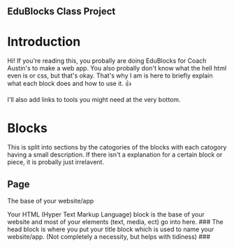 ## EduBlocks Class Project

# Introduction
Hi! If you're reading this, you probally are doing EduBlocks for Coach Austin's to make a web app.
You also probally don't know what the hell html even is or css, but that's okay. That's why I am is here to
briefly explain what each block does and how to use it. 👍

I'll also add links to tools you might need at the very bottom.

# Blocks
 This is split into sections by the catogories of the blocks with each catogory having a small description. If there isn't a explanation for a certain
 block or piece, it is probally just irrelavent.
 
## Page
The base of your website/app

<html>
Your HTML (Hyper Text Markup Language) block is the base of your website and most of your elements (text, media, ect) go into here.
### <head>
The head block is where you put your title block which is used to name your website/app. (Not completely a necessity, but helps with tidiness)
### <title>
The Title block names your website/app at the top, either in your tab or window name.
### <body>
The Body block goes is what holds all of the elements (text, media, etc) inside the HTML block.

## Structure
The structure of your text elements (Primarily used to organize your website/app without being to messy)
### <div>
The Div (Division) block allows for organizing of your text by grouping other organizing blocks together (Header, Footer, Section, Article, etc)
### <header>
The Header block pushes your element to the top of the page and is like a title at the top of your website/app
### <footer>
The Footer block is the oppisite of the Header block and pushes the elements inside to the bottom of the page, this can be used for 
stuff like credits
### <section>
The Section block is basically the same as the last two but it doesn't push the elements to a certain area and is mostly just used to 
section off parts like an About Us or a FAQ
### <article>
The Article block is like the section block but since it is self-contained which means it can just be used by itself and/or be distributed to elsewhere, 
an example of this is a social media post, blog post, etc. (This is really useless for what we are doing)
### <br>
The BR block breaks the line of text in the case that you don't want to start a new line of text, an example is if you are writing in a <p> and don't want to make a new one
(You can ignore this one mostly, it's mostly for optimization)
### <hr>
The HR block creates a horizontal rule, which just means it makes a split in the website/app. (This just makes a visual divide in content. You can ignore this to depending
on what you are making)

## Text
Just text elements
### <h 1 ___ > Heading </h>
The H block is a little confusing so I'll split this up a little.
The H block usually goes into a structure block and is used as the header for that structure block.
The 1 element inside of the H block is used for text size.
The blank part inside of the H block is used for elementid or classname. (Skip to Attributes for explaination)
The text box saying Heading is where you type your text.
### <p ___> Paragraph </p>
The P block is pretty self explainatory with the same rules from the H block applying to this block also. (This element using Styling for text size, don't ask why, I don't know why,
I just document, and I know it's dumb 😭)
### <span ___> Span </span>
Same rules apply to the Span block, the Span block is useless, don't ask why, it just is.
### Text Bubble / Quotation Text Bubble
Just a text bubble you can use to add functions to blocks (You don't really need this as blocks already come with them)

## Attributes
An id added to a block so it can be called upon in something like Styling (There's only 2 you need to know)
### id=
The Element ID attribute lets a block be called upon to be changed by a function (Usually Styling)
### class=
The Class element is just an alternative to Element ID and I actually recommend you use this over Element IDs

##S tyling
Allows for elements to be styled like changing text color, changing background of website/app, etc.
### <style>
The Style block is the base of your styling blocks. This block should never go into the HTML block. All Styling blocks should go into this block (text-color, text-allign, background-color, etc)
### .classname
The .classname block allows for styling blocks only apply to other elements with the same classname. (Highly Recommended to Use)
### :before/:after/:focus/:hover
These blocks allow for effects to happen on buttons when an action is done. For example when I hover my mouse over an element, it enlarges slightly to add depth.
### Color Block
The color block can be used to color things, one issue is doesn't have as much color customization as RGBA or Hex Code. (I don't know how else to explain and it is insanely easy to understand)
### rgba
The RGBA block is quite hard to explain but it uses numbers to color instead of a UI or Hex Code. (Link for RGBA Color Picker at the bottom)
### Text Styling
Theres not much to explain here and all the blocks are pretty self explainatory
Also in the text-color you can drag a RGBA, Hex Code, or a Color Block into the little area that says some gibberish to pick the color.
### Display Styling
Theres only one Thing you need to know for this one and it is the Display block which is the first one you will see.
The display block can make you element act like a box or make it flex, you won't really need this but I only told you because it can help with some issues.
### Spacing
I won't explain each block but this is one of the most important Styling catogories so I'll give you the defintion for margin and padding.
In CSS, padding refers to the space between the content of an element and its border. It is used to create space inside an element, pushing the content away from the edges of the element's border.
In CSS, margin is the space outside an element's border. It creates distance between the element and surrounding elements. Essentially, the margin pushes the element away from its neighbors, allowing for spacing between them.
### Background
Pretty self explainatory and the features should be pretty simple if you been following along 🙄
### Border
These blocks add a border to your elements
### Other (Cursor)
The Cursor block lets you change the cursor that shows on your website/app

## Media
Media is pretty self explainatory and all the blocks have mostly the same rules just a different type of media.
The only thing you need to know is how to get iage urls, which there should be a youtube video showing you how. I'm sorry if you can get it on mobile

## Forms
These blocks allow the user to summit data to the website/app

## Tables
These blocks allow for creating tables which can be used to organize or display data.

## Lists
I don't know, make lists?

## Script
I don't recommend this, but if you really want to flex, I guess you can? I don't want compition, so I ain't explaining this. Go find an HTML tutorial on how to use emmbedded JS or something.

# Links
### EduBlocks
https://edublocks.org/
### Color Picker / Hex Picker
https://www.google.com/search?client=firefox-b-e&q=google+color+picker
### RGBA Color Picker
https://rgbacolorpicker.com/
### How To Get Image URL For Media Blocks
https://youtu.be/AjG9Kwhmwok?si=ZrSRddU73SyTD7WU

And that's all. If you still don't understand, come talk to me or Coach Austin and we can help, but I don't know aobut Coach Austin, he might just send you to me.
Also this is bugged for some reason so some headers might now show up :(

# Credits?
Made by your's truly, Everett :)
